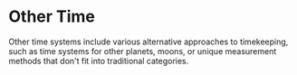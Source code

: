 # Other Time

Other time systems include various alternative approaches to timekeeping, such as time systems for other planets, moons, or unique measurement methods that don't fit into traditional categories.
